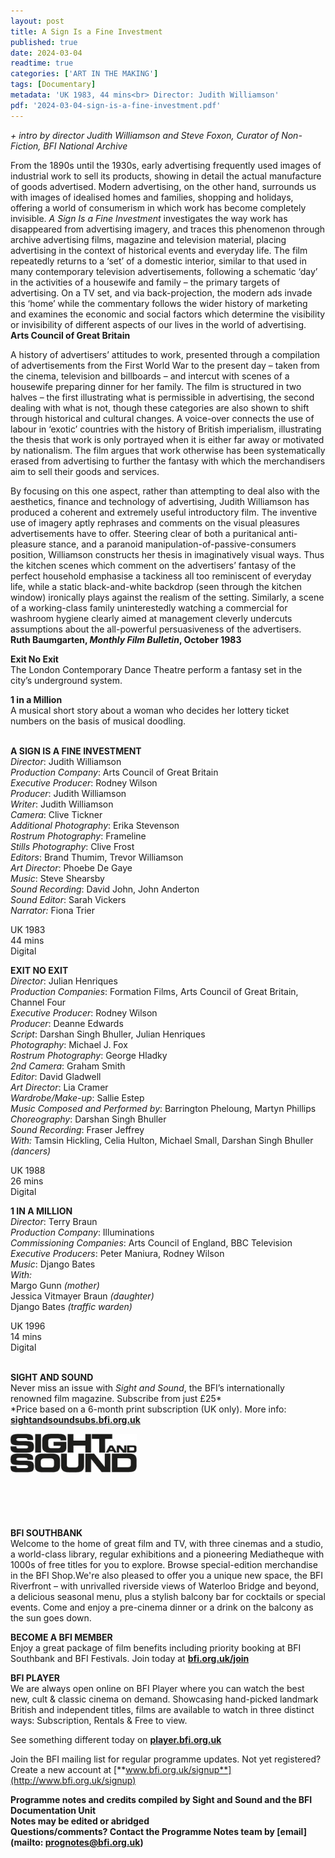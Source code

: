 ```yaml
---
layout: post
title: A Sign Is a Fine Investment
published: true
date: 2024-03-04
readtime: true
categories: ['ART IN THE MAKING']
tags: [Documentary]
metadata: 'UK 1983, 44 mins<br> Director: Judith Williamson'
pdf: '2024-03-04-sign-is-a-fine-investment.pdf'
---
```


_+ intro by director Judith Williamson and Steve Foxon, Curator of Non-Fiction,  BFI National Archive_

From the 1890s until the 1930s, early advertising frequently used images of industrial work to sell its products, showing in detail the actual manufacture of goods advertised. Modern advertising, on the other hand, surrounds us with images of idealised homes and families, shopping and holidays, offering a world of consumerism in which work has become completely invisible. _A Sign Is a Fine Investment_ investigates the way work has disappeared from advertising imagery, and traces this phenomenon through archive advertising films, magazine and television material, placing advertising in the context of historical events and everyday life. The film repeatedly returns to a ‘set’ of a domestic interior, similar to that used in many contemporary television advertisements, following a schematic ‘day’ in the activities of a housewife and family – the primary targets of advertising. On a TV set, and via back-projection, the modern ads invade this ‘home’ while the commentary follows the wider history of marketing and examines the economic and social factors which determine the visibility or invisibility of different aspects of our lives in the world of advertising.  
**Arts Council of Great Britain**

A history of advertisers’ attitudes to work, presented through a compilation of advertisements from the First World War to the present day – taken from the cinema, television and billboards – and intercut with scenes of a housewife preparing dinner for her family. The film is structured in two halves – the first illustrating what is permissible in advertising, the second dealing with what is not, though these categories are also shown to shift through historical and cultural changes. A voice-over connects the use of labour in ‘exotic’ countries with the history of British imperialism, illustrating the thesis that work is only portrayed when it is either far away or motivated by nationalism. The film argues that work otherwise has been systematically erased from advertising to further the fantasy with which the merchandisers aim to sell their goods and services.

By focusing on this one aspect, rather than attempting to deal also with the aesthetics, finance and technology of advertising, Judith Williamson has produced a coherent and extremely useful introductory film. The inventive use of imagery aptly rephrases and comments on the visual pleasures advertisements have to offer. Steering clear of both a puritanical anti-pleasure stance, and a paranoid manipulation-of-passive-consumers position, Williamson constructs her thesis in imaginatively visual ways. Thus the kitchen scenes which comment on the advertisers’ fantasy of the perfect household emphasise a tackiness all too reminiscent of everyday life, while a static black-and-white backdrop (seen through the kitchen window) ironically plays against the realism of the setting. Similarly, a scene of a working-class family uninterestedly watching a commercial for washroom hygiene clearly aimed at management cleverly undercuts assumptions about the all-powerful persuasiveness of the advertisers.  
**Ruth Baumgarten, _Monthly Film Bulletin_, October 1983**
<br>

**Exit No Exit**  
The London Contemporary Dance Theatre perform a fantasy set in the city’s underground system.

**1 in a Million**  
A musical short story about a woman who decides her lottery ticket numbers on the basis of musical doodling.
<br><br>

**A SIGN IS A FINE INVESTMENT**  
_Director_: Judith Williamson  
_Production Company_: Arts Council of Great Britain  
_Executive Producer_: Rodney Wilson  
_Producer_: Judith Williamson  
_Writer_: Judith Williamson  
_Camera_: Clive Tickner  
_Additional Photography_: Erika Stevenson  
_Rostrum Photography_: Frameline  
_Stills Photography_: Clive Frost  
_Editors_: Brand Thumim, Trevor Williamson  
_Art Director_: Phoebe De Gaye  
_Music_: Steve Shearsby  
_Sound Recording_: David John, John Anderton  
_Sound Editor_: Sarah Vickers  
_Narrator:_ Fiona Trier

UK 1983  
44 mins  
Digital

**EXIT NO EXIT**  
_Director_: Julian Henriques  
_Production Companies_: Formation Films,  Arts Council of Great Britain, Channel Four  
_Executive Producer_: Rodney Wilson  
_Producer_: Deanne Edwards  
_Script_: Darshan Singh Bhuller, Julian Henriques  
_Photography_: Michael J. Fox  
_Rostrum Photography_: George Hladky  
_2nd Camera_: Graham Smith  
_Editor_: David Gladwell  
_Art Director_: Lia Cramer  
_Wardrobe/Make-up_: Sallie Estep  
_Music Composed and Performed by_:  Barrington Pheloung, Martyn Phillips  
_Choreography_: Darshan Singh Bhuller  
_Sound Recording_: Fraser Jeffrey  
_With:_
Tamsin Hickling, Celia Hulton, Michael Small, Darshan Singh Bhuller _(dancers)_

UK 1988  
26 mins  
Digital

**1 IN A MILLION**  
_Director_: Terry Braun  
_Production Company_: Illuminations  
_Commissioning Companies_:  Arts Council of England, BBC Television  
_Executive Producers_: Peter Maniura,  Rodney Wilson  
_Music_: Django Bates  
_With:_  
Margo Gunn _(mother)_  
Jessica Vitmayer Braun _(daughter)_  
Django Bates _(traffic warden)_

UK 1996  
14 mins  
Digital
<br><br>

**SIGHT AND SOUND**<br>
Never miss an issue with _Sight and Sound_, the BFI’s internationally renowned film magazine. Subscribe from just £25*<br>
*Price based on a 6-month print subscription (UK only). More info: [**sightandsoundsubs.bfi.org.uk**](https://sightandsoundsubs.bfi.org.uk/subscribe)

<img style="float: left;" src="/img/sight-and-sound.jpg" width="40%" height="40%"><br><br><br><br><br><br><br><br>

**BFI SOUTHBANK**  
Welcome to the home of great film and TV, with three cinemas and a studio, a world-class library, regular exhibitions and a pioneering Mediatheque with 1000s of free titles for you to explore. Browse special-edition merchandise in the BFI Shop.We&#39;re also pleased to offer you a unique new space, the BFI Riverfront – with unrivalled riverside views of Waterloo Bridge and beyond, a delicious seasonal menu, plus a stylish balcony bar for cocktails or special events. Come and enjoy a pre-cinema dinner or a drink on the balcony as the sun goes down.  

**BECOME A BFI MEMBER**  
Enjoy a great package of film benefits including priority booking at BFI Southbank and BFI Festivals. Join today at [**bfi.org.uk/join**](http://www.bfi.org.uk/join)  

**BFI PLAYER**  
 We are always open online on BFI Player where you can watch the best new, cult &amp; classic cinema on demand. Showcasing hand-picked landmark British and independent titles, films are available to watch in three distinct ways: Subscription, Rentals &amp; Free to view.  

See something different today on [**player.bfi.org.uk**](https://player.bfi.org.uk)  

Join the BFI mailing list for regular programme updates. Not yet registered? Create a new account at [**www.bfi.org.uk/signup**](http://www.bfi.org.uk/signup)

**Programme notes and credits compiled by Sight and Sound and the BFI Documentation Unit  
Notes may be edited or abridged  
Questions/comments? Contact the Programme Notes team by [email](mailto: prognotes@bfi.org.uk)**

<!--stackedit_data:
eyJoaXN0b3J5IjpbMTQxNjIxOTU4XX0=
-->
